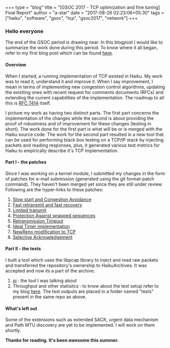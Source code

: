 +++
type = "blog"
title = "[GSOC 2017 - TCP optimization and fine tuning] Final Report"
author = "a-star"
date = "2017-08-26 02:23:06+05:30"
tags = ["haiku", "software", "gsoc", "tcp", "gsoc2017", "network"]
+++

<h3>Hello everyone</h3>

<p>The end of the GSOC period is drawing near. In this blogpost I would like to summarize the work done during this period. To know where it all began, refer to my first blog post which can be found <a href="https://www.haiku-os.org/blog/a-star/2017-05-10_gsoc_2017_tcp_optimization_and_fine_tuning/">here</a>.</p>

<h4>Overview</h4>

<p>When I started, a running implementation of TCP existed in Haiku. My work was to read it, understand it and improve it. When I say improvement, I mean in terms of implementing new congestion control algorithms, updating the exisiting ones with recent request for comments documents (RFCs) and extending the current capabilities of the implementation. The roadmap to all this is <a href="https://tools.ietf.org/html/rfc7414">RFC 7414</a> itself.</p>

<p>I picture my work as having two distinct parts. The first part concerns the implementation of the changes while the second is about providing the proof of robustness and of improvement for these changes (testing in short). The work done for the first part is what will be or is merged with the Haiku source code. The work for the second part resulted in a new tool that can be used for performing black box testing on a TCP/IP stack by injecting packets and reading responses, plus, it generated various test metrics for Haiku to empirically describe it's TCP implementation.</p>

<h4>Part I - the patches</h4>

<p>Since I was working on a kernel module, I submitted my changes in the form of patches for e-mail submission (generated using the git format-patch command). They haven't been merged yet since they are still under review. Following are the hyper-links to these patches:

<ol>
	<li><a href="https://dev.haiku-os.org/ticket/13629">Slow start and Congestion Avoidance</a></li>
	<li><a href="https://dev.haiku-os.org/ticket/13630">Fast retransmit and fast recovery</a></li>
	<li><a href="https://dev.haiku-os.org/ticket/13631">Limited transmit</a></li>
	<li><a href="https://dev.haiku-os.org/ticket/13632">Protection Against wrapped sequences</a></li>
	<li><a href="https://dev.haiku-os.org/ticket/13633">Retransmission Timeout</a></li>
	<li><a href="https://dev.haiku-os.org/ticket/13634">Ideal Timer implementation</a></li>
	<li><a href="https://dev.haiku-os.org/ticket/13676">NewReno modification to TCP</a></li>
	<li><a href="https://dev.haiku-os.org/ticket/13681">Selective Acknowledgement</a></li>
</ol>
</p>

<h4>Part II - the tests</h4>

<p>I built a tool which uses the libpcap library to inject and read raw packets and transferred the repository's ownership to HaikuArchives. It was accepted and now its a part of the archive.
	<ol>
		<li><a href="https://github.com/HaikuArchives/pi">pi</a> : the tool I was talking about</li>
		<li>Throughput and other statisitcs : to know about the test setup refer to my blog <a href="https://www.haiku-os.org/blog/a-star/2017-08-14_gsoc_2017_tcp_optimization_report_5/">here</a>. The test outputs are placed in a folder named "tests" present in the same repo as above.</li>
	</ol>
</p>

<h4>What's left out</h4>

<p>Some of the extensions such as extended SACK, urgent data mechanism and Path MTU discovery are yet to be implemented. I will work on them shortly.</p>

<b> Thanks for reading. It's been awesome this summer.</b>


	
